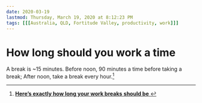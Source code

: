 ```yaml
---
date: 2020-03-19
lastmod: Thursday, March 19, 2020 at 8:12:23 PM
tags: [[[Australia, QLD, Fortitude Valley, productivity, work]]]
---
```

# How long should you work a time

A break is ~15 minutes. Before noon, 90 minutes a time before taking a break; After noon, take a break every hour.[^1]



[^1]: [**Here’s exactly how long your work breaks** **should be**  ](x-devonthink-item://76738464-D7C6-4B8C-8697-167C5A0C1FE3)

